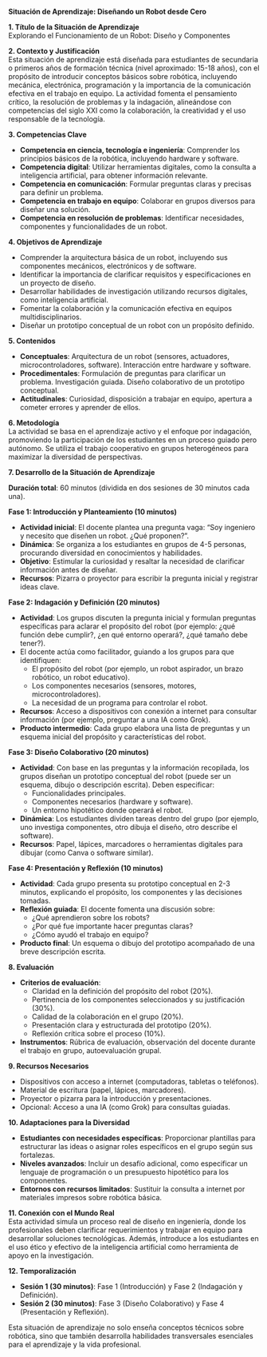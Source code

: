 **Situación de Aprendizaje: Diseñando un Robot desde Cero**

**1. Título de la Situación de Aprendizaje**  
Explorando el Funcionamiento de un Robot: Diseño y Componentes

**2. Contexto y Justificación**  
Esta situación de aprendizaje está diseñada para estudiantes de secundaria o primeros años de formación técnica (nivel aproximado: 15-18 años), con el propósito de introducir conceptos básicos sobre robótica, incluyendo mecánica, electrónica, programación y la importancia de la comunicación efectiva en el trabajo en equipo. La actividad fomenta el pensamiento crítico, la resolución de problemas y la indagación, alineándose con competencias del siglo XXI como la colaboración, la creatividad y el uso responsable de la tecnología.

**3. Competencias Clave**  
- **Competencia en ciencia, tecnología e ingeniería**: Comprender los principios básicos de la robótica, incluyendo hardware y software.  
- **Competencia digital**: Utilizar herramientas digitales, como la consulta a inteligencia artificial, para obtener información relevante.  
- **Competencia en comunicación**: Formular preguntas claras y precisas para definir un problema.  
- **Competencia en trabajo en equipo**: Colaborar en grupos diversos para diseñar una solución.  
- **Competencia en resolución de problemas**: Identificar necesidades, componentes y funcionalidades de un robot.

**4. Objetivos de Aprendizaje**  
- Comprender la arquitectura básica de un robot, incluyendo sus componentes mecánicos, electrónicos y de software.  
- Identificar la importancia de clarificar requisitos y especificaciones en un proyecto de diseño.  
- Desarrollar habilidades de investigación utilizando recursos digitales, como inteligencia artificial.  
- Fomentar la colaboración y la comunicación efectiva en equipos multidisciplinarios.  
- Diseñar un prototipo conceptual de un robot con un propósito definido.

**5. Contenidos**  
- **Conceptuales**: Arquitectura de un robot (sensores, actuadores, microcontroladores, software). Interacción entre hardware y software.  
- **Procedimentales**: Formulación de preguntas para clarificar un problema. Investigación guiada. Diseño colaborativo de un prototipo conceptual.  
- **Actitudinales**: Curiosidad, disposición a trabajar en equipo, apertura a cometer errores y aprender de ellos.

**6. Metodología**  
La actividad se basa en el aprendizaje activo y el enfoque por indagación, promoviendo la participación de los estudiantes en un proceso guiado pero autónomo. Se utiliza el trabajo cooperativo en grupos heterogéneos para maximizar la diversidad de perspectivas.

**7. Desarrollo de la Situación de Aprendizaje**  

**Duración total**: 60 minutos (dividida en dos sesiones de 30 minutos cada una).  

**Fase 1: Introducción y Planteamiento (10 minutos)**  
- **Actividad inicial**: El docente plantea una pregunta vaga: “Soy ingeniero y necesito que diseñen un robot. ¿Qué proponen?”.  
- **Dinámica**: Se organiza a los estudiantes en grupos de 4-5 personas, procurando diversidad en conocimientos y habilidades.  
- **Objetivo**: Estimular la curiosidad y resaltar la necesidad de clarificar información antes de diseñar.  
- **Recursos**: Pizarra o proyector para escribir la pregunta inicial y registrar ideas clave.  

**Fase 2: Indagación y Definición (20 minutos)**  
- **Actividad**: Los grupos discuten la pregunta inicial y formulan preguntas específicas para aclarar el propósito del robot (por ejemplo: ¿qué función debe cumplir?, ¿en qué entorno operará?, ¿qué tamaño debe tener?).  
- El docente actúa como facilitador, guiando a los grupos para que identifiquen:  
  - El propósito del robot (por ejemplo, un robot aspirador, un brazo robótico, un robot educativo).  
  - Los componentes necesarios (sensores, motores, microcontroladores).  
  - La necesidad de un programa para controlar el robot.  
- **Recursos**: Acceso a dispositivos con conexión a internet para consultar información (por ejemplo, preguntar a una IA como Grok).  
- **Producto intermedio**: Cada grupo elabora una lista de preguntas y un esquema inicial del propósito y características del robot.

**Fase 3: Diseño Colaborativo (20 minutos)**  
- **Actividad**: Con base en las preguntas y la información recopilada, los grupos diseñan un prototipo conceptual del robot (puede ser un esquema, dibujo o descripción escrita). Deben especificar:  
  - Funcionalidades principales.  
  - Componentes necesarios (hardware y software).  
  - Un entorno hipotético donde operará el robot.  
- **Dinámica**: Los estudiantes dividen tareas dentro del grupo (por ejemplo, uno investiga componentes, otro dibuja el diseño, otro describe el software).  
- **Recursos**: Papel, lápices, marcadores o herramientas digitales para dibujar (como Canva o software similar).  

**Fase 4: Presentación y Reflexión (10 minutos)**  
- **Actividad**: Cada grupo presenta su prototipo conceptual en 2-3 minutos, explicando el propósito, los componentes y las decisiones tomadas.  
- **Reflexión guiada**: El docente fomenta una discusión sobre:  
  - ¿Qué aprendieron sobre los robots?  
  - ¿Por qué fue importante hacer preguntas claras?  
  - ¿Cómo ayudó el trabajo en equipo?  
- **Producto final**: Un esquema o dibujo del prototipo acompañado de una breve descripción escrita.

**8. Evaluación**  
- **Criterios de evaluación**:  
  - Claridad en la definición del propósito del robot (20%).  
  - Pertinencia de los componentes seleccionados y su justificación (30%).  
  - Calidad de la colaboración en el grupo (20%).  
  - Presentación clara y estructurada del prototipo (20%).  
  - Reflexión crítica sobre el proceso (10%).  
- **Instrumentos**: Rúbrica de evaluación, observación del docente durante el trabajo en grupo, autoevaluación grupal.  

**9. Recursos Necesarios**  
- Dispositivos con acceso a internet (computadoras, tabletas o teléfonos).  
- Material de escritura (papel, lápices, marcadores).  
- Proyector o pizarra para la introducción y presentaciones.  
- Opcional: Acceso a una IA (como Grok) para consultas guiadas.

**10. Adaptaciones para la Diversidad**  
- **Estudiantes con necesidades específicas**: Proporcionar plantillas para estructurar las ideas o asignar roles específicos en el grupo según sus fortalezas.  
- **Niveles avanzados**: Incluir un desafío adicional, como especificar un lenguaje de programación o un presupuesto hipotético para los componentes.  
- **Entornos con recursos limitados**: Sustituir la consulta a internet por materiales impresos sobre robótica básica.

**11. Conexión con el Mundo Real**  
Esta actividad simula un proceso real de diseño en ingeniería, donde los profesionales deben clarificar requerimientos y trabajar en equipo para desarrollar soluciones tecnológicas. Además, introduce a los estudiantes en el uso ético y efectivo de la inteligencia artificial como herramienta de apoyo en la investigación.

**12. Temporalización**  
- **Sesión 1 (30 minutos)**: Fase 1 (Introducción) y Fase 2 (Indagación y Definición).  
- **Sesión 2 (30 minutos)**: Fase 3 (Diseño Colaborativo) y Fase 4 (Presentación y Reflexión).

Esta situación de aprendizaje no solo enseña conceptos técnicos sobre robótica, sino que también desarrolla habilidades transversales esenciales para el aprendizaje y la vida profesional.